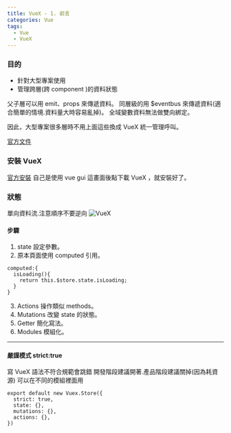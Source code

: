 ```yaml
---
title: VueX - 1. 前言
categories: Vue
tags: 
  - Vue
  - VueX
---
```

### 目的
- 針對大型專案使用
- 管理跨層(跨 component )的資料狀態
<!--more-->
父子層可以用 emit、props 來傳遞資料。
同層級的用 $eventbus 來傳遞資料(適合簡單的情境.資料量大時容易亂掉)。
全域變數資料無法做雙向綁定。

因此，大型專案很多層時不用上面這些換成 VueX 統一管理呼叫。

[官方文件](https://vuex.vuejs.org/zh/guide/)

### 安裝 VueX
[官方安裝](https://vuex.vuejs.org/zh/installation.html)
自己是使用 vue gui 這畫面後點下載 VueX ，就安裝好了。

### 狀態
單向資料流.注意順序不要逆向
![VueX](https://vuex.vuejs.org/vuex.png)

#### 步驟
1. state 設定參數。
2. 原本頁面使用 computed 引用。
```
computed:{
  isLoading(){
    return this.$store.state.isLoading;
  }
}
```
3. Actions 操作類似 methods。
4. Mutations 改變 state 的狀態。
5. Getter 簡化寫法。
6. Modules 模組化。
-------------------------------------------------------------------
#### 嚴謹模式  strict:true
寫 VueX 語法不符合規範會跳錯
開發階段建議開著.產品階段建議關掉(因為耗資源)
可以在不同的模組裡面用

```
export default new Vuex.Store({
  strict: true,
  state: {},
  mutations: {},
  actions: {},
})
```
